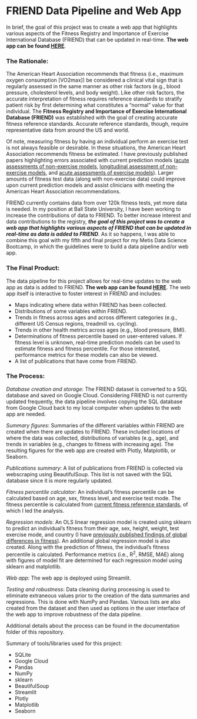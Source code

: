 # FRIEND Data Pipeline and Web App

In brief, the goal of this project was to create a web app that highlights various aspects of the Fitness Registry and Importance of Exercise International Database (FRIEND) that can be updated in real-time. **The web app can be found [HERE](https://share.streamlit.io/jimpeterman/metis_engineering/main/app.py)**.

### The Rationale:
The American Heart Association recommends that fitness (i.e., maximum oxygen consumption [VO2max]) be considered a clinical vital sign that is regularly assessed in the same manner as other risk factors (e.g., blood pressure, cholesterol levels, and body weight). Like other risk factors, the accurate interpretation of fitness requires reference standards to stratify patient risk by first determining what constitutes a “normal” value for that individual. The **Fitness Registry and Importance of Exercise International Database (FRIEND)** was established with the goal of creating accurate fitness reference standards. Accurate reference standards, though, require representative data from around the US and world. 

Of note, measuring fitness by having an individual perform an exercise test is not always feasible or desirable. In these situations, the American Heart Association recommends fitness be estimated. I have previously published papers highlighting errors associated with current prediction models ([acute assessments of non-exercise models](https://pubmed.ncbi.nlm.nih.gov/33838037/), [longitudinal assessment of non-exercise models](https://pubmed.ncbi.nlm.nih.gov/32458761/#:~:text=The%20median%20percentage%20of%20participants,to%20detect%20changes%20in%20CRF.), and [acute assessments of exercise models](https://pubmed.ncbi.nlm.nih.gov/32694370/)). Larger amounts of fitness test data (along with non-exercise data) could improve upon current prediction models and assist clinicians with meeting the American Heart Association recommendations.

FRIEND currently contains data from over 120k fitness tests, yet more data is needed. In my position at Ball State University, I have been working to increase the contributions of data to FRIEND. To better increase interest and data contributions to the registry, **_the goal of this project was to create a web app that highlights various aspects of FRIEND that can be updated in real-time as data is added to FRIEND_**. As it so happens, I was able to combine this goal with my fifth and final project for my Metis Data Science Bootcamp, in which the guidelines were to build a data pipeline and/or web app.

### The Final Product:
The data pipeline for this project allows for real-time updates to the web app as data is added to FRIEND. **The web app can be found [HERE](https://share.streamlit.io/jimpeterman/metis_engineering/main/app.py)**. The web app itself is interactive to foster interest in FRIEND and includes:
- Maps indicating where data within FRIEND has been collected.
- Distributions of some variables within FRIEND.
- Trends in fitness across ages and across different categories (e.g., different US Census regions, treadmill vs. cycling).
- Trends in other health metrics across ages (e.g., blood pressure, BMI).
- Determinations of fitness percentile based on user-entered values. If fitness level is unknown, real-time prediction models can be used to estimate fitness and fitness percentile. For those interested, performance metrics for these models can also be viewed.
- A list of publications that have come from FRIEND.


### The Process:
_Database creation and storage_: The FRIEND dataset is converted to a SQL database and saved on Google Cloud. Considering FRIEND is not currently updated frequently, the data pipeline involves copying the SQL database from Google Cloud back to my local computer when updates to the web app are needed.  

_Summary figures_: Summaries of the different variables within FRIEND are created when there are updates to FRIEND. These included locations of where the data was collected, distributions of variables (e.g., age), and trends in variables (e.g., changes to fitness with increasing age). The resulting figures for the web app are created with Plotly, Matplotlib, or Seaborn.

_Publications summary_: A list of publications from FRIEND is collected via webscraping using BeautifulSoup. This list is not saved with the SQL database since it is more regularly updated.

_Fitness percentile calculator_: An individual’s fitness percentile can be calculated based on age, sex, fitness level, and exercise test mode. The fitness percentile is calculated from [current fitness reference standards](https://www.mayoclinicproceedings.org/article/S0025-6196(21)00645-5/fulltext), of which I led the analysis. 

_Regression models_: An OLS linear regression model is created using sklearn to predict an individual’s fitness from their age, sex, height, weight, test exercise mode, and country (I have [previously published findings of global differences in fitness](https://pubmed.ncbi.nlm.nih.gov/31883698/)). An additional global regression model is also created. Along with the prediction of fitness, the individual’s fitness percentile is calculated. Performance metrics (i.e., R<sup>2</sup>, RMSE, MAE) along with figures of model fit are determined for each regression model using sklearn and matplotlib.

_Web app_: The web app is deployed using Streamlit.

_Testing and robustness_: Data cleaning during processing is used to eliminate extraneous values prior to the creation of the data summaries and regressions. This is done with NumPy and Pandas. Various lists are also created from the dataset and then used as options in the user interface of the web app to improve robustness of the data pipeline.

Additional details about the process can be found in the documentation folder of this repository. 

Summary of tools/libraries used for this project:
- SQLite
- Google Cloud
- Pandas
- NumPy
- sklearn
- BeautifulSoup
- Streamlit
- Plotly
- Matplotlib
- Seaborn


